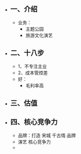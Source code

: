 - ## 一、介绍
	- 业务：
		- 主题公园
		- 旅游文化演艺
- ## 二、十八步
	- 1、不专注主业
	- 2、成本管控差
	- 好：
		- 毛利率高
- ## 三、估值
- ## 四、核心竞争力
	- 品牌：打造 宋城 千古情 品牌
	- 演艺 核心竞争力
	-